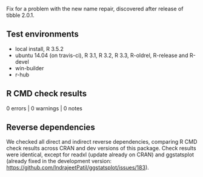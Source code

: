 Fix for a problem with the new name repair, discovered after release of tibble 2.0.1.

## Test environments

* local install, R 3.5.2
* ubuntu 14.04 (on travis-ci), R 3.1, R 3.2, R 3.3, R-oldrel, R-release and R-devel
* win-builder
* r-hub

## R CMD check results

0 errors | 0 warnings | 0 notes


## Reverse dependencies

We checked all direct and indirect reverse dependencies, comparing R CMD check results across CRAN and dev versions of this package.  Check results were identical, except for readxl (update already on CRAN) and ggstatsplot (already fixed in the development version: https://github.com/IndrajeetPatil/ggstatsplot/issues/183).
